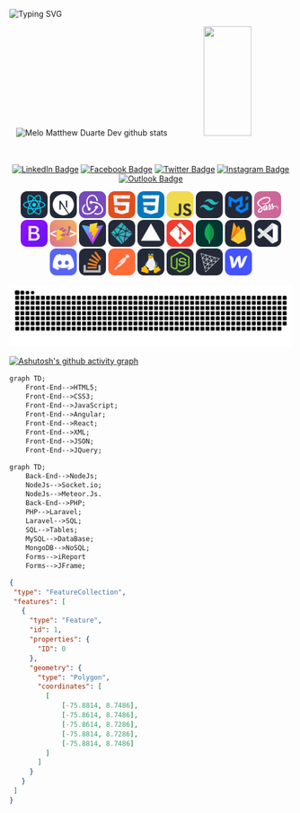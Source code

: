 
 ![Typing SVG](https://readme-typing-svg.herokuapp.com/?color=02D9F7FF&size=35&center=true&vCenter=true&width=1000&lines=Hola+Cibernauta👋🧔‍♂️!;Espero+te+encuentres+bien👍;Bienvenido/a!🧑‍💻+a+mi+repositorio+Dev!🌃
)

<div align="center">  
  <img width="49%" height="195px" src="https://github-readme-stats.vercel.app/api?username=meloduartedev&show_icons=true&count_private=true&hide_border=true&title_color=02D9F7FF&icon_color=02D9F7FF&text_color=c9d1d9&bg_color=0d1117" alt="Melo Matthew Duarte Dev github stats" /> 
  
  <img width="41%" height="195px" src="https://github-readme-stats.vercel.app/api/top-langs/?username=meloduartedev&layout=compact&hide_border=true&title_color=02D9F7FF&text_color=02D9F7FF&bg_color=0d1117" />
</div> 

<p align="center">
    <br/><br/><a href="https://www.linkedin.com/in/https://www.linkedin.com/in/mathewduarte/" target="_blank"><img src="https://img.shields.io/badge/-LinkedIn-0A0A0B?logo=linkedin&style=for-the-badge&logoColor=white" alt="LinkedIn Badge" /></a>
    <a href="https://www.facebook.com/https://www.facebook.com/melomatthewdev/" target="_blank"><img src="https://img.shields.io/badge/-Facebook-0A0A0B?logo=facebook&style=for-the-badge&logoColor=white" alt="Facebook Badge" /></a>
    <a href="https://twitter.com/👽" target="_blank"><img src="https://img.shields.io/badge/-Twitter-0A0A0B?logo=twitter&style=for-the-badge&logoColor=white" alt="Twitter Badge" /></a>
    <a href="https://www.instagram.com/https://www.instagram.com/melomatthewdev/" target="_blank"><img src="https://img.shields.io/badge/-Instagram-0A0A0B?logo=instagram&style=for-the-badge&logoColor=white" alt="Instagram Badge" /></a>
    <a href="mailto:devscustomers@outlook.com" target="_blank"><img src="https://img.shields.io/badge/-Outlook-0A0A0B?logo=protonmail&style=for-the-badge&logoColor=white" alt="Outlook Badge" /></a>
<p/>

<p align="center">
<img src="https://github.com/tandpfun/skill-icons/blob/main/icons/React-Dark.svg" width="48" title="React.Js"> 
<img src="https://github.com/tandpfun/skill-icons/blob/main/icons/NextJS-Dark.svg" width="48" title="Next.Js">  
<img src="https://github.com/tandpfun/skill-icons/blob/main/icons/Redux.svg" width="48" title="Redux.Js">
<img src="https://github.com/tandpfun/skill-icons/blob/main/icons/HTML.svg" width="48" title="HTML"> 
<img src="https://github.com/tandpfun/skill-icons/blob/main/icons/CSS.svg" width="48" title="CSS">   
<img src="https://github.com/tandpfun/skill-icons/blob/main/icons/JavaScript.svg" width="48"  title="Javascript">   
<img src="https://github.com/tandpfun/skill-icons/blob/main/icons/TailwindCSS-Dark.svg" width="48" title="TailWindCss">   
<img src="https://github.com/tandpfun/skill-icons/blob/main/icons/MaterialUI-Dark.svg" width="48" title="MUI">   
<img src="https://github.com/tandpfun/skill-icons/blob/main/icons/Sass.svg" width="48" title="Sass">  
<img src="https://github.com/tandpfun/skill-icons/blob/main/icons/Bootstrap.svg" width="48">  
<img src="https://github.com/tandpfun/skill-icons/blob/main/icons/StyledComponents.svg" width="48" title="StyledComponents">    
<img src="https://github.com/tandpfun/skill-icons/blob/main/icons/Vite-Dark.svg" width="48"  title="Vite">  
<img src="https://github.com/tandpfun/skill-icons/blob/main/icons/Netlify-Dark.svg" width="48" title="Netlify">  
<img src="https://github.com/tandpfun/skill-icons/blob/main/icons/Vercel-Dark.svg" width="48" title="Vercel">  
<img src="https://github.com/tandpfun/skill-icons/blob/main/icons/Git.svg" width="48" title="Git">  
<img src="https://github.com/tandpfun/skill-icons/blob/main/icons/MongoDB.svg" width="48" title="MongoDB">  
<img src="https://github.com/tandpfun/skill-icons/blob/main/icons/Firebase-Dark.svg" width="48" title="Firebase">   
<img src="https://github.com/tandpfun/skill-icons/blob/main/icons/VSCode-Dark.svg" width="48" title="Vscode">   
<img src="https://github.com/tandpfun/skill-icons/blob/main/icons/Discord.svg" width="48" title="Discord">   
<img src="https://github.com/tandpfun/skill-icons/blob/main/icons/StackOverflow-Dark.svg" width="48" title="StackOverFlow">   
<img src="https://github.com/tandpfun/skill-icons/blob/main/icons/Postman.svg" width="48" title="Postman">   
<img src="https://github.com/tandpfun/skill-icons/blob/main/icons/Linux-Dark.svg" width="48" title="Linux">   
<img src="https://github.com/tandpfun/skill-icons/blob/main/icons/NodeJS-Dark.svg" width="48" title="NodeJs">     
<img src="https://github.com/tandpfun/skill-icons/blob/main/icons/ThreeJS-Dark.svg" width="48" title="ThreeJs">    
<img src="https://github.com/tandpfun/skill-icons/blob/main/icons/Webflow.svg" width="48" title="Webflow">  
<p/>

![](https://github.com/Platane/snk/raw/output/github-contribution-grid-snake.svg)


[![Ashutosh's github activity graph](https://github-readme-activity-graph.vercel.app/graph?username=meloduartedev&bg_color=0d1117&color=ffffff&line=00b3ff&point=f9fafa&area=true&hide_border=true)](https://github.com/meloduartedev/github-readme-activity-graph)


```mermaid
graph TD;
    Front-End-->HTML5;
    Front-End-->CSS3;
    Front-End-->JavaScript;
    Front-End-->Angular;
    Front-End-->React;
    Front-End-->XML;
    Front-End-->JSON;
    Front-End-->JQuery;
```

```mermaid
graph TD;
    Back-End-->NodeJs;
    NodeJs-->Socket.io;
    NodeJs-->Meteor.Js.
    Back-End-->PHP;
    PHP-->Laravel;
    Laravel-->SQL;
    SQL-->Tables;
    MySQL-->DataBase;
    MongoDB-->NoSQL;
    Forms-->iReport
    Forms-->JFrame;
```

 ```geojson
{
  "type": "FeatureCollection",
  "features": [
    {
      "type": "Feature",
      "id": 1,
      "properties": {
        "ID": 0
      },
      "geometry": {
        "type": "Polygon",
        "coordinates": [
          [
              [-75.8814, 8.7486],
              [-75.8614, 8.7486],
              [-75.8614, 8.7286],
              [-75.8814, 8.7286],
              [-75.8814, 8.7486]
          ]
        ]
      }
    }
  ]
}

```
